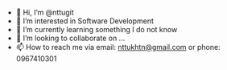 - 👋 Hi, I’m @nttugit
- 👀 I’m interested in Software Development
- 🌱 I’m currently learning something I do not know
- 💞️ I’m looking to collaborate on ...
- 📫 How to reach me via email: nttukhtn@gmail.com or phone: 0967410301

<!---
nttugit/nttugit is a ✨ special ✨ repository because its `README.md` (this file) appears on your GitHub profile.
You can click the Preview link to take a look at your changes.
--->
